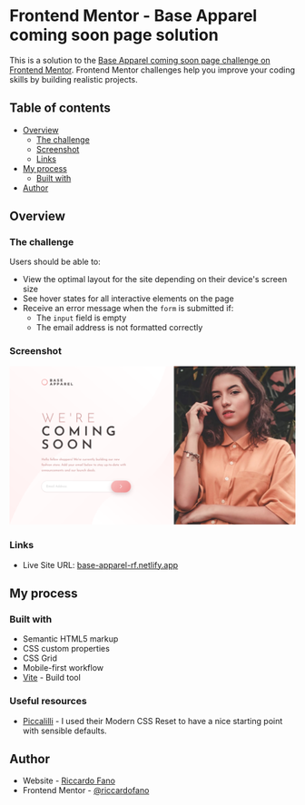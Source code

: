 # Frontend Mentor - Base Apparel coming soon page solution

This is a solution to the [Base Apparel coming soon page challenge on Frontend Mentor](https://www.frontendmentor.io/challenges/base-apparel-coming-soon-page-5d46b47f8db8a7063f9331a0). Frontend Mentor challenges help you improve your coding skills by building realistic projects.

## Table of contents

- [Overview](#overview)
  - [The challenge](#the-challenge)
  - [Screenshot](#screenshot)
  - [Links](#links)
- [My process](#my-process)
  - [Built with](#built-with)
- [Author](#author)

## Overview

### The challenge

Users should be able to:

- View the optimal layout for the site depending on their device's screen size
- See hover states for all interactive elements on the page
- Receive an error message when the `form` is submitted if:
  - The `input` field is empty
  - The email address is not formatted correctly

### Screenshot

![Desktop preview](./images/screenshot.png)

### Links

<!-- - Solution URL: [Add solution URL here](https://your-solution-url.com) -->

- Live Site URL: [base-apparel-rf.netlify.app](base-apparel-rf.netlify.app)

## My process

### Built with

- Semantic HTML5 markup
- CSS custom properties
- CSS Grid
- Mobile-first workflow
- [Vite](https://vitejs.dev) - Build tool

### Useful resources

- [Piccalilli](https://piccalil.li/) - I used their Modern CSS Reset to have a nice starting point with sensible defaults.

## Author

- Website - [Riccardo Fano](https://www.riccardofano.com)
- Frontend Mentor - [@riccardofano](https://www.frontendmentor.io/profile/riccardofano)
